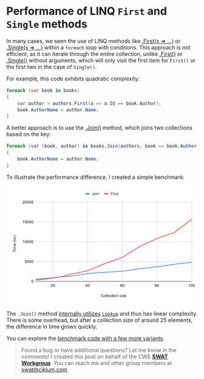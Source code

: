 # Performance of LINQ `First` and `Single` methods

In many cases, we seen the use of LINQ methods like [.First(x => ...)](https://learn.microsoft.com/en-us/dotnet/api/system.linq.enumerable.first?view=net-8.0#system-linq-enumerable-first-1(system-collections-generic-ienumerable((-0))-system-func((-0-system-boolean)))) or [.Single(x => ...)](https://learn.microsoft.com/en-us/dotnet/api/system.linq.enumerable.single?view=net-8.0#system-linq-enumerable-single-1(system-collections-generic-ienumerable((-0)))) within a `foreach` loop with conditions. This approach is not efficient, as it can iterate through the entire collection, unlike [.First()](https://learn.microsoft.com/en-us/dotnet/api/system.linq.enumerable.first?view=net-8.0#system-linq-enumerable-first-1(system-collections-generic-ienumerable((-0)))) or [.Single()](https://learn.microsoft.com/en-us/dotnet/api/system.linq.enumerable.single?view=net-8.0#system-linq-enumerable-single-1(system-collections-generic-ienumerable((-0))-system-func((-0-system-boolean)))) without arguments, which will only visit the first item for `First()` or the first two in the case of `Single()`.

For example, this code exhibits quadratic complexity:

```csharp
foreach (var book in books)
{
    var author = authors.First(a => a.Id == book.Author);
    book.AuthorName = author.Name;
}
```

A better approach is to use the [.Join()](https://learn.microsoft.com/en-us/dotnet/api/system.linq.enumerable.join) method, which joins two collections based on the key:

```csharp
foreach (var (book, author) in books.Join(authors, book => book.Author, author => author.Id, Tuple.Create))
{
    book.AuthorName = author.Name;
}
```

To illustrate the performance difference, I created a simple benchmark:

![Comparison of First and Join Performance](2024-02-13_JIV_First-Performance-chart.svg)

The `.Join()` method [internally utilizes](https://source.dot.net/#System.Linq/System/Linq/Join.cs,48) [`Lookup`](https://learn.microsoft.com/en-us/dotnet/api/system.linq.lookup-2) and thus has linear complexity. There is some overhead, but after a collection size of around 25 elements, the difference in time grows quickly.

You can explore the [benchmark code with a few more variants](https://github.com/paukertj/cwe-swat/tree/main/benchmarks/ForeachFirstBenchmark).

> Found a bug or have additional questions? Let me know in the comments! I created this post on behalf of the CWE [**SWAT Workgroup**](https://wiki.ciklum.net/display/CGNA/SWAT+Workgroup). You can reach me and other group members at swat@ciklum.com.